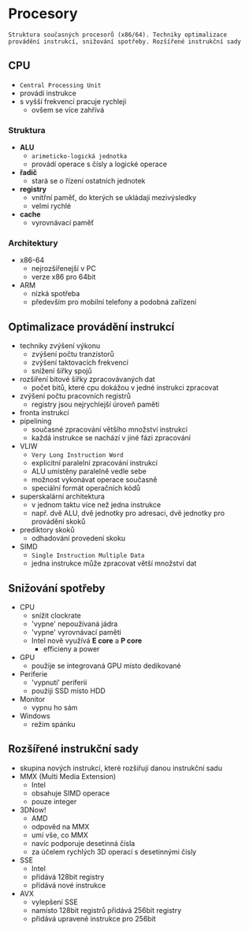 # Procesory

`Struktura současných procesorů (x86/64). Techniky optimalizace provádění instrukcí, snižování spotřeby. Rozšířené instrukční sady`

## CPU

- `Central Processing Unit`
- provádí instrukce
- s vyšší frekvencí pracuje rychleji
  - ovšem se více zahřívá

### Struktura

- **ALU**
  - `arimeticko-logická jednotka`
  - provádí operace s čísly a logické operace
- **řadič**
  - stará se o řízení ostatních jednotek
- **registry**
  - vnitřní paměť, do kterých se ukládají mezivýsledky
  - velmi rychlé
- **cache**
  - vyrovnávací paměť

### Architektury

- x86-64
  - nejrozšířenejší v PC
  - verze x86 pro 64bit
- ARM
  - nízká spotřeba
  - především pro mobilní telefony a podobná zařízení

## Optimalizace provádění instrukcí

- techniky zvýšení výkonu
  - zvýšení počtu tranzistorů
  - zvýšení taktovacích frekvencí
  - snížení šířky spojů
- rozšíření bitové šířky zpracovávaných dat
  - počet bitů, které cpu dokážou v jedné instrukci zpracovat
- zvýšení počtu pracovních registrů
  - registry jsou nejrychlejší úroveň paměti
- fronta instrukcí
- pipelining
  - současné zpracování většího množství instrukcí
  - každá instrukce se nachází v jiné fázi zpracování
- VLIW
  - `Very Long Instruction Word`
  - explicitní paralelní zpracování instrukcí
  - ALU umístěny paralelně vedle sebe
  - možnost vykonávat operace současně
  - speciální formát operačních kódů
- superskalární architektura
  - v jednom taktu více než jedna instrukce
  - např. dvě ALU, dvě jednotky pro adresaci, dvě jednotky pro provádění skoků
- prediktory skoků
  - odhadování provedení skoku
- SIMD
  - `Single Instruction Multiple Data`
  - jedna instrukce může zpracovat větší množství dat

## Snižování spotřeby

- CPU
  - snížit clockrate
  - 'vypne' nepoužívaná jádra
  - 'vypne' vyrovnávací paměti
  - Intel nově využívá **E core** a **P core**
    - efficieny a power
- GPU
  - použije se integrovaná GPU místo dedikované
- Periferie
  - 'vypnutí' periferií
  - použiji SSD místo HDD
- Monitor
  - vypnu ho sám
- Windows
  - režim spánku

## Rozšířené instrukční sady

- skupina nových instrukcí, které rozšiřují danou instrukční sadu
- MMX (Multi Media Extension)
  - Intel
  - obsahuje SIMD operace
  - pouze integer
- 3DNow!
  - AMD
  - odpověd na MMX
  - umí vše, co MMX
  - navíc podporuje desetinná čísla
  - za účelem rychlých 3D operací s desetinnými čísly
- SSE
  - Intel
  - přidává 128bit registry
  - přidává nové instrukce
- AVX
  - vylepšení SSE
  - namísto 128bit registrů přidává 256bit registry
  - přidává upravené instrukce pro 256bit
